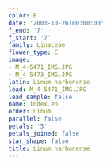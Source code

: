 ```yaml
---
color: B
date: '2003-10-26T00:00:00'
f_end: '7'
f_start: '7'
family: Linaceae
flower_type: C
image:
- M_4-5471_IMG.JPG
- M_4-5473_IMG.JPG
latin: Linum narbonense
lead: M_4-5471_IMG.JPG
lead_sample: false
name: index.en
order: Linum
parallel: false
petals: '5'
petals_joined: false
star_shape: false
title: Linum narbonense
---
```

